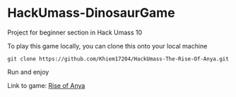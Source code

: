 # HackUmass-DinosaurGame
Project for beginner section in Hack Umass 10

To play this game locally, you can clone this onto your local machine

`git clone https://github.com/Khiem17204/HackUmass-The-Rise-Of-Anya.git`

Run and enjoy

Link to game: [Rise of Anya](https://riseofanya.netlify.app/)
